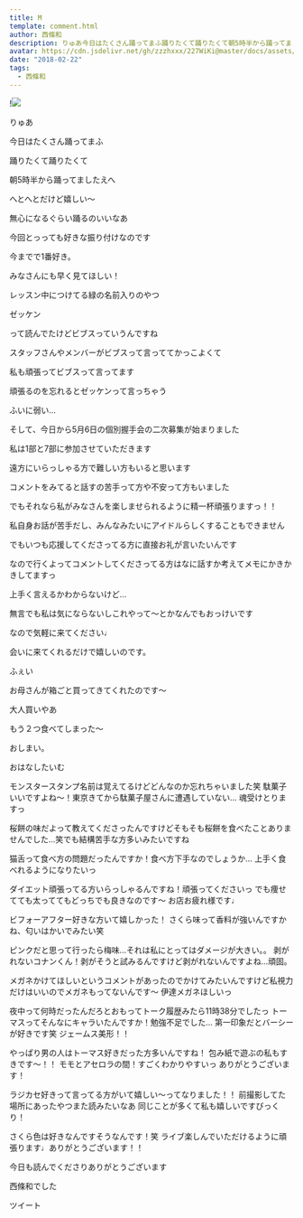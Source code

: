 ```yaml
---
title: M
template: comment.html
author: 西條和
description: りゅあ今日はたくさん踊ってまふ踊りたくて踊りたくて朝5時半から踊ってましたえへへとへとだけど嬉しい〜無心になるぐらい...
avatar: https://cdn.jsdelivr.net/gh/zzzhxxx/227WiKi@master/docs/assets/photo/avatar/nagomi.jpg
date: "2018-02-22"
tags:
  - 西條和
---
```


!![](https://cdn.jsdelivr.net/gh/227WiKi/227WiKi-image@master/blog-image/nagomi-2018-02-22_1.jpg)







りゅあ








今日はたくさん踊ってまふ







踊りたくて踊りたくて







朝5時半から踊ってましたえへ






へとへとだけど嬉しい〜



無心になるぐらい踊るのいいなあ






今回とっっても好きな振り付けなのです



今までで1番好き。





みなさんにも早く見てほしい！







レッスン中につけてる緑の名前入りのやつ









ゼッケン







って読んでたけどビブスっていうんですね








スタッフさんやメンバーがビブスって言っててかっこよくて




私も頑張ってビブスって言ってます





頑張るのを忘れるとゼッケンって言っちゃう






ふいに弱い…









そして、今日から5月6日の個別握手会の二次募集が始まりました







私は1部と7部に参加させていただきます







遠方にいらっしゃる方で難しい方もいると思います







コメントをみてると話すの苦手って方や不安って方もいました








でもそれなら私がみなさんを楽しませられるように精一杯頑張りますっ！！







私自身お話が苦手だし、みんなみたいにアイドルらしくすることもできません






でもいつも応援してくださってる方に直接お礼が言いたいんです








なので行くよってコメントしてくださってる方はなに話すか考えてメモにかきかきしてますっ





上手く言えるかわからないけど…






無言でも私は気にならないしこれやって〜とかなんでもおっけいです






なので気軽に来てください♩







会いに来てくれるだけで嬉しいのです。





ふぇい







お母さんが箱ごと買ってきてくれたのです〜





大人買いやあ




もう２つ食べてしまった〜






おしまい。






おはなしたいむ




モンスタースタンプ名前は覚えてるけどどんなのか忘れちゃいました笑
駄菓子いいですよね〜！東京きてから駄菓子屋さんに遭遇していない…
魂受けとりますっ




桜餅の味だよって教えてくださったんですけどそもそも桜餅を食べたことありませんでした…笑でも結構苦手な方多いみたいですね




猫舌って食べ方の問題だったんですか！食べ方下手なのでしょうか…
上手く食べれるようになりたいっ




ダイエット頑張ってる方いらっしゃるんですね！頑張ってくださいっ
でも痩せてても太っててもどっちでも良きなのです〜
お店お疲れ様です♩





ビフォーアフター好きな方いて嬉しかった！
さくら味って香料が強いんですかね、匂いはかいでみたい笑




ピンクだと思って行ったら梅味…それは私にとってはダメージが大きい。。
剥がれないコナンくん！剥がそうと試みるんですけど剥がれないんですよね…頑固。





メガネかけてほしいというコメントがあったのでかけてみたいんですけど私視力だけはいいのでメガネもってないんです〜
伊達メガネほしいっ





夜中って何時だったんだろとおもってトーク履歴みたら11時38分でしたっ
トーマスってそんなにキャラいたんですか！勉強不足でした…
第一印象だとバーシーが好きです笑
ジェームス美形！！




やっぱり男の人はトーマス好きだった方多いんですね！
包み紙で遊ぶの私もすきです〜！！
モモとアセロラの間！すごくわかりやすいっ
ありがとうございます！




ラジカセ好きって言ってる方がいて嬉しい〜ってなりました！！
前撮影してた場所にあったやつまた読みたいなあ
同じことが多くて私も嬉しいですびっくり！





さくら色は好きなんですそうなんです！笑
ライブ楽しんでいただけるように頑張ります♩ありがとうございます！！













今日も読んでくださりありがとうございます





西條和でした


ツイート



